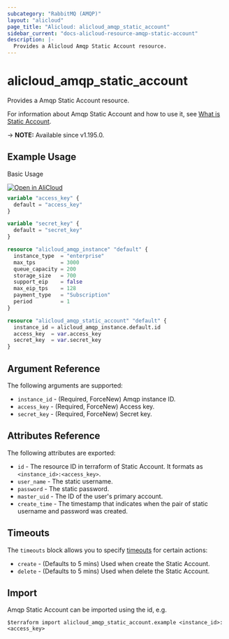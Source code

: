 ```yaml
---
subcategory: "RabbitMQ (AMQP)"
layout: "alicloud"
page_title: "Alicloud: alicloud_amqp_static_account"
sidebar_current: "docs-alicloud-resource-amqp-static-account"
description: |-
  Provides a Alicloud Amqp Static Account resource.
---
```


# alicloud_amqp_static_account

Provides a Amqp Static Account resource.

For information about Amqp Static Account and how to use it, see [What is Static Account](https://www.alibabacloud.com/help/en/message-queue-for-rabbitmq/latest/create-a-pair-of-static-username-and-password).

-> **NOTE:** Available since v1.195.0.

## Example Usage

Basic Usage

<div style="display: block;margin-bottom: 40px;"><div class="oics-button" style="float: right;position: absolute;margin-bottom: 10px;">
  <a href="https://api.aliyun.com/api-tools/terraform?resource=alicloud_amqp_static_account&exampleId=2902d654-7c6d-0543-8a84-fb7a6bb374d3fdc21b2c&activeTab=example&spm=docs.r.amqp_static_account.0.2902d6547c&intl_lang=EN_US" target="_blank">
    <img alt="Open in AliCloud" src="https://img.alicdn.com/imgextra/i1/O1CN01hjjqXv1uYUlY56FyX_!!6000000006049-55-tps-254-36.svg" style="max-height: 44px; max-width: 100%;">
  </a>
</div></div>

```terraform
variable "access_key" {
  default = "access_key"
}

variable "secret_key" {
  default = "secret_key"
}

resource "alicloud_amqp_instance" "default" {
  instance_type  = "enterprise"
  max_tps        = 3000
  queue_capacity = 200
  storage_size   = 700
  support_eip    = false
  max_eip_tps    = 128
  payment_type   = "Subscription"
  period         = 1
}

resource "alicloud_amqp_static_account" "default" {
  instance_id = alicloud_amqp_instance.default.id
  access_key  = var.access_key
  secret_key  = var.secret_key
}
```

## Argument Reference

The following arguments are supported:

* `instance_id` - (Required, ForceNew) Amqp instance ID.
* `access_key` - (Required, ForceNew) Access key.
* `secret_key` - (Required, ForceNew) Secret key.

## Attributes Reference

The following attributes are exported:

* `id` - The resource ID in terraform of Static Account. It formats as `<instance_id>:<access_key>`.
* `user_name` - The static username.
* `password` - The static password.
* `master_uid` - The ID of the user's primary account.
* `create_time` - The timestamp that indicates when the pair of static username and password was created.

## Timeouts

The `timeouts` block allows you to specify [timeouts](https://www.terraform.io/docs/configuration-0-11/resources.html#timeouts) for certain actions:

* `create` - (Defaults to 5 mins) Used when create the Static Account.
* `delete` - (Defaults to 5 mins) Used when delete the Static Account.

## Import

Amqp Static Account can be imported using the id, e.g.

```shell
$terraform import alicloud_amqp_static_account.example <instance_id>:<access_key>
```
